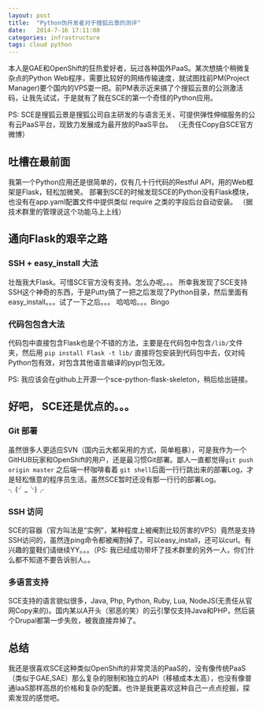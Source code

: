```yaml
---
layout: post
title:  "Python伪开发者对于搜狐云景的测评"
date:   2014-7-16 17:11:00
categories: infrastructure
tags: cloud python
---
```


本人是GAE和OpenShift的狂热爱好者，玩过各种国外PaaS。某次想搞个稍微复杂点的Python Web程序，需要比较好的网络传输速度，就试图找前PM(Project Manager)要个国内的VPS耍一把。前PM表示近来搞了个搜狐云景的公测激活码，让我先试试，于是就有了我在SCE的第一个奇怪的Python应用。

PS: SCE是搜狐云景是搜狐公司自主研发的与语言无关、可提供弹性伸缩服务的公有云PaaS平台，现致力发展成为最开放的PaaS平台。 （无责任Copy自SCE官方微博）

## 吐槽在最前面

我第一个Python应用还是很简单的，仅有几十行代码的Restful API，用的Web框架是Flask，轻松加微笑。
部署到SCE的时候发现SCE的Python没有Flask模块，也没有在app.yaml配置文件中提供类似 require 之类的字段后台自动安装。 （据技术群里的管理说这个功能马上上线）

## 通向Flask的艰辛之路

### SSH + easy_install 大法

壮哉我大Flask。可惜SCE官方没有支持。怎么办呢。。。
所幸我发现了SCE支持SSH这个神奇的东西，于是Putty搞了一把之后发现了Python目录，然后里面有easy_install。。。试了一下之后。。。
哈哈哈。。。Bingo

### 代码包包含大法

代码包中直接包含Flask也是个不错的方法，主要是在代码包中包含`/lib/`文件夹，然后用
`pip install Flask -t lib/`
直接将包安装到代码包中去，仅对纯Python包有效，对包含其他语言编译的pypi包无效。

PS: 我应该会在github上开源一个sce-python-flask-skeleton，稍后给出链接。

## 好吧， SCE还是优点的。。。

### Git 部署

虽然很多人更适应SVN（国内云大都采用的方式，简单粗暴），可是我作为一个GitHUB玩家和OpenShift的用户，还是最习惯Git部署。鄙人一直都觉得`git push origin master` 之后端一杯咖啡看着 `git shell`后面一行行跳出来的部署Log，才是轻松惬意的程序员生活。虽然SCE暂时还没有那一行行的部署Log。 ╮(╯_╰)╭

### SSH 访问

SCE的容器（官方叫法是“实例”，某种程度上被阉割比较厉害的VPS）竟然是支持SSH访问的，虽然连ping命令都被阉割掉了。可以easy_install，还可以curl。有兴趣的童鞋们请继续YY。。。（PS: 我已经成功带坏了技术群里的另外一人，你们什么都不知道不要告诉别人。。

### 多语言支持

SCE支持的语言貌似很多，Java, Php, Python, Ruby, Lua, NodeJS(无责任从官网Copy来的)。国内某以A开头（邪恶的笑）的云引擎仅支持Java和PHP，然后装个Drupal都第一步失败，被我直接弃掉了。

## 总结

我还是很喜欢SCE这种类似OpenShift的非常灵活的PaaS的，没有像传统PaaS（类似于GAE,SAE）那么复杂的限制和独立的API（移植成本太高），也没有像普通IaaS那样高昂的价格和复杂的配置。也许是我更喜欢这种自己一点点挖掘，探索发现的感觉吧。